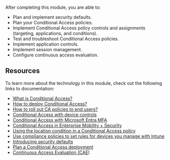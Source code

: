 After completing this module, you are able to:

 -  Plan and implement security defaults.
 -  Plan your Conditional Access policies.
 -  Implement Conditional Access policy controls and assignments (targeting, applications, and conditions).
 -  Test and troubleshoot Conditional Access policies.
 -  Implement application controls.
 -  Implement session management.
 -  Configure continuous access evaluation.

## Resources

To learn more about the technology in this module, check out the following links to documentation:

 -  [What is Conditional Access?](https://youtu.be/ffMAw2IVO7A)
 -  [How to deploy Conditional Access?](https://youtu.be/c_izIRNJNuk)
 -  [How to roll out CA policies to end users?](https://youtu.be/0_Fze7Zpyvc)
 -  [Conditional Access with device controls](https://youtu.be/NcONUf-jeS4)
 -  [Conditional Access with Microsoft Entra MFA](https://youtu.be/Tbc-SU97G-w)
 -  [Conditional Access in Enterprise Mobility + Security](https://youtu.be/A7IrxAH87wc)
 -  [Using the location condition in a Conditional Access policy](/entra/identity/conditional-access/howto-conditional-access-policy-location)
 -  [Use compliance policies to set rules for devices you manage with Intune](/mem/intune/fundamentals/deployment-plan-compliance-policies)
 -  [Introducing security defaults](https://techcommunity.microsoft.com/t5/azure-active-directory-identity/introducing-security-defaults/ba-p/1061414)
 -  [Plan a Conditional Access deployment](/entra/identity/conditional-access/plan-conditional-access)
 -  [Continuous Access Evaluation (CAE](/entra/identity/conditional-access/concept-continuous-access-evaluation))
